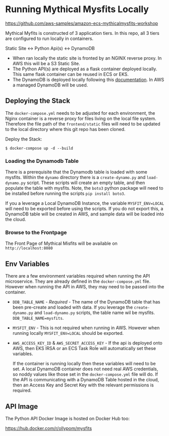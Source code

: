 # Running Mythical Mysfits Locally

https://github.com/aws-samples/amazon-ecs-mythicalmysfits-workshop

Mythical Myfits is constructed of 3 application tiers. In this repo, all 3 tiers
are configured to run locally in containers.

Static Site <-> Python Api(s) <-> DynamoDB

- When ran locally the static site is fronted by an NGINX reverse proxy. In AWS
  this will be a S3 Static Site.
- The Python API(s) are deployed as a flask container deployed locally. This
  same flask container can be reused in ECS or EKS.
- The DynamoDB is deployed locally following this
  [documentation](https://docs.aws.amazon.com/amazondynamodb/latest/developerguide/DynamoDBLocal.DownloadingAndRunning.html).
  In AWS a managed DynamoDB will be used.

## Deploying the Stack

The `docker-compose.yml` needs to be adjusted for each environment, the Nginx
container is a reverse proxy for files living on the local file system.
Therefore the file path of the `frontend/static` files will need to be updated
to the local directory where this git repo has been cloned.

Deploy the Stack:

```
$ docker-compose up -d --build
```

### Loading the Dynamodb Table

There is a prerequisite that the Dynamodb table is loaded with
some mysfits. Within the `dynamo` directory there is a `create-dynamo.py` and
`load-dynamo.py` script. These scripts will create an empty table, and then
populate the table with mysfits. Note, the `boto3` python package will need to
be installed before running the scripts `pip install boto3`. 

If you a leverage a Local DynamoDB Instance, the variable `MYSFIT_ENV=LOCAL`
will need to be exported before using the scripts. If you do not export this, a
DynamoDB table will be created in AWS, and sample data will be loaded into the
cloud.

### Browse to the Frontpage

The Front Page of Mythical Misfits will be available on `http://localhost:8080`

## Env Variables

There are a few environment variables required when running the API
microservice. They are already defined in the `docker-compose.yml` file. However
when running the API in AWS, they may need to be passed into the container.

- `DDB_TABLE_NAME` - *Required* - The name of the DynamoDB table that has been
  pre-create and loaded with data. If you leverage the `create-dynamo.py` and
  `load-dynamo.py` scripts, the table name wil be mysfits. `DDB_TABLE_NAME=mysfits`.

- `MYSFIT_ENV` - This is not required when running in AWS. However when running
  locally `MYSFIT_ENV=LOCAL` should be exported.

- `AWS_ACCESS_KEY_ID` & `AWS_SECRET_ACCESS_KEY` - If the api is deployed onto
  AWS, then EKS IRSA or an ECS Task Role will automatically set these variables.
  
  If the container is running locally then these variables will need to be set.
  A local DynamoDB container does not need real AWS credentials, so noddy values
  like those set in the `docker-compose.yml` file will do. If the API is
  communicating with a DynamoDB Table hosted in the cloud, then an Access Key
  and Secret Key with the relevant permissions is required.

## API Image

The Python API Docker Image is hosted on Docker Hub too:

https://hub.docker.com/r/ollypom/mysfits